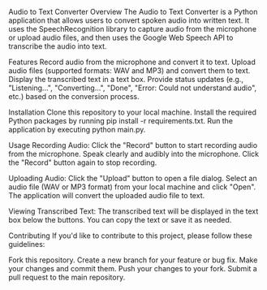 Audio to Text Converter
Overview
The Audio to Text Converter is a Python application that allows users to convert spoken audio into written text. It uses the SpeechRecognition library to capture audio from the microphone or upload audio files, and then uses the Google Web Speech API to transcribe the audio into text.

Features
Record audio from the microphone and convert it to text.
Upload audio files (supported formats: WAV and MP3) and convert them to text.
Display the transcribed text in a text box.
Provide status updates (e.g., "Listening...", "Converting...", "Done", "Error: Could not understand audio", etc.) based on the conversion process.

Installation
Clone this repository to your local machine.
Install the required Python packages by running pip install -r requirements.txt.
Run the application by executing python main.py.

Usage
Recording Audio: Click the "Record" button to start recording audio from the microphone. Speak clearly and audibly into the microphone. Click the "Record" button again to stop recording.

Uploading Audio: Click the "Upload" button to open a file dialog. Select an audio file (WAV or MP3 format) from your local machine and click "Open". The application will convert the uploaded audio file to text.

Viewing Transcribed Text: The transcribed text will be displayed in the text box below the buttons. You can copy the text or save it as needed.

Contributing
If you'd like to contribute to this project, please follow these guidelines:

Fork this repository.
Create a new branch for your feature or bug fix.
Make your changes and commit them.
Push your changes to your fork.
Submit a pull request to the main repository.

